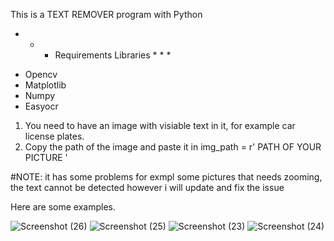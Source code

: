 This is a TEXT REMOVER program with Python

* * * Requirements Libraries * * *

- Opencv
- Matplotlib
- Numpy
- Easyocr

1. You need to have an image with visiable text in it, for example car license plates.
2. Copy the path of the image and paste it in img_path = r' PATH OF YOUR PICTURE '


#NOTE: it has some problems for exmpl some pictures that needs zooming, the text cannot be detected however i will update and fix the issue

Here are some examples.


![Screenshot (26)](https://github.com/user-attachments/assets/cb4b0e56-f870-42b8-8003-8d1c684c0c8b)
![Screenshot (25)](https://github.com/user-attachments/assets/61939f49-f369-41ef-8ec7-bdbb242781bf)
![Screenshot (23)](https://github.com/user-attachments/assets/2ba5b06b-3cd9-4004-b5fa-5c41664ee06c)
![Screenshot (24)](https://github.com/user-attachments/assets/9fff793c-603d-4f8c-a192-08217f005655)
